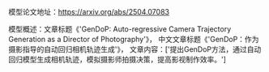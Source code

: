 模型论文地址：https://arxiv.org/abs/2504.07083

模型概述：文章标题《'GenDoP: Auto-regressive Camera Trajectory Generation as a Director of Photography'》，
中文文章标题《'GenDoP：作为摄影指导的自动回归相机轨迹生成'》，
文章内容：['提出GenDoP方法，通过自动回归模型生成相机轨迹，模拟摄影师拍摄决策，提高影视制作效率。']
